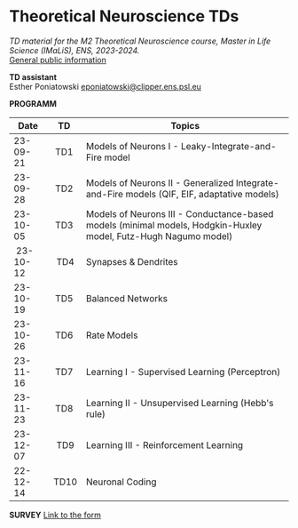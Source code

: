 # Theoretical Neuroscience TDs

*TD material for the M2 Theoretical Neuroscience course, Master in Life Science (IMaLiS), ENS, 2023-2024.*  
[General public information](http://www.phys.ens.fr/~nadal/Cours/TheoreticalNeuroscience/)


**TD assistant**  
Esther Poniatowski
eponiatowski@clipper.ens.psl.eu

**PROGRAMM**

| Date     |      TD     |  Topics  |
|----------|:-------------:|------|
| 23-09-21 | TD1 | Models of Neurons I - Leaky-Integrate-and-Fire model |
| 23-09-28 | TD2 | Models of Neurons II - Generalized Integrate-and-Fire models (QIF, EIF, adaptative models)  |
| 23-10-05 | TD3 | Models of Neurons III - Conductance-based models (minimal models, Hodgkin-Huxley model, Futz-Hugh Nagumo model)   |
| 23-10-12 | TD4 | Synapses & Dendrites |
| 23-10-19 | TD5 | Balanced Networks |
| 23-10-26 | TD6 | Rate Models |
| 23-11-16 | TD7 | Learning I - Supervised Learning (Perceptron) |
| 23-11-23 | TD8 | Learning II - Unsupervised Learning (Hebb's rule) |
| 23-12-07 | TD9 | Learning III - Reinforcement Learning |
| 22-12-14 | TD10 | Neuronal Coding |

**SURVEY**
[Link to the form](https://forms.gle/UdysLuyvGzhSnN2g8)
